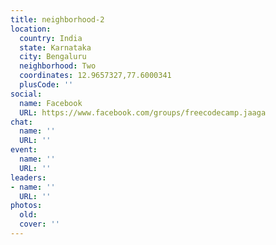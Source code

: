 ```yaml
---
title: neighborhood-2
location:
  country: India
  state: Karnataka
  city: Bengaluru
  neighborhood: Two
  coordinates: 12.9657327,77.6000341
  plusCode: ''
social:
  name: Facebook
  URL: https://www.facebook.com/groups/freecodecamp.jaaga
chat:
  name: ''
  URL: ''
event:
  name: ''
  URL: ''
leaders:
- name: ''
  URL: ''
photos:
  old: 
  cover: ''
---
```

